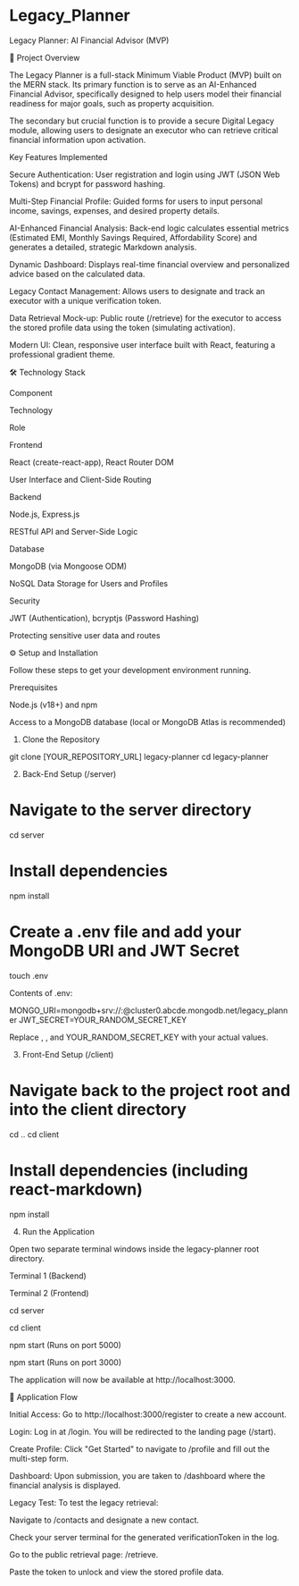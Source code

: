 ﻿# Legacy_Planner
Legacy Planner: AI Financial Advisor (MVP)

🚀 Project Overview

The Legacy Planner is a full-stack Minimum Viable Product (MVP) built on the MERN stack. Its primary function is to serve as an AI-Enhanced Financial Advisor, specifically designed to help users model their financial readiness for major goals, such as property acquisition.

The secondary but crucial function is to provide a secure Digital Legacy module, allowing users to designate an executor who can retrieve critical financial information upon activation.

Key Features Implemented

Secure Authentication: User registration and login using JWT (JSON Web Tokens) and bcrypt for password hashing.

Multi-Step Financial Profile: Guided forms for users to input personal income, savings, expenses, and desired property details.

AI-Enhanced Financial Analysis: Back-end logic calculates essential metrics (Estimated EMI, Monthly Savings Required, Affordability Score) and generates a detailed, strategic Markdown analysis.

Dynamic Dashboard: Displays real-time financial overview and personalized advice based on the calculated data.

Legacy Contact Management: Allows users to designate and track an executor with a unique verification token.

Data Retrieval Mock-up: Public route (/retrieve) for the executor to access the stored profile data using the token (simulating activation).

Modern UI: Clean, responsive user interface built with React, featuring a professional gradient theme.

🛠️ Technology Stack

Component

Technology

Role

Frontend

React (create-react-app), React Router DOM

User Interface and Client-Side Routing

Backend

Node.js, Express.js

RESTful API and Server-Side Logic

Database

MongoDB (via Mongoose ODM)

NoSQL Data Storage for Users and Profiles

Security

JWT (Authentication), bcryptjs (Password Hashing)

Protecting sensitive user data and routes

⚙️ Setup and Installation

Follow these steps to get your development environment running.

Prerequisites

Node.js (v18+) and npm

Access to a MongoDB database (local or MongoDB Atlas is recommended)

1. Clone the Repository

git clone [YOUR_REPOSITORY_URL] legacy-planner
cd legacy-planner


2. Back-End Setup (/server)

# Navigate to the server directory
cd server

# Install dependencies
npm install

# Create a .env file and add your MongoDB URI and JWT Secret
touch .env


Contents of .env:

MONGO_URI=mongodb+srv://<USERNAME>:<PASSWORD>@cluster0.abcde.mongodb.net/legacy_planner
JWT_SECRET=YOUR_RANDOM_SECRET_KEY


Replace <USERNAME>, <PASSWORD>, and YOUR_RANDOM_SECRET_KEY with your actual values.

3. Front-End Setup (/client)

# Navigate back to the project root and into the client directory
cd ..
cd client

# Install dependencies (including react-markdown)
npm install


4. Run the Application

Open two separate terminal windows inside the legacy-planner root directory.

Terminal 1 (Backend)

Terminal 2 (Frontend)

cd server

cd client

npm start (Runs on port 5000)

npm start (Runs on port 3000)

The application will now be available at http://localhost:3000.

🧭 Application Flow

Initial Access: Go to http://localhost:3000/register to create a new account.

Login: Log in at /login. You will be redirected to the landing page (/start).

Create Profile: Click "Get Started" to navigate to /profile and fill out the multi-step form.

Dashboard: Upon submission, you are taken to /dashboard where the financial analysis is displayed.

Legacy Test: To test the legacy retrieval:

Navigate to /contacts and designate a new contact.

Check your server terminal for the generated verificationToken in the log.

Go to the public retrieval page: /retrieve.

Paste the token to unlock and view the stored profile data.
